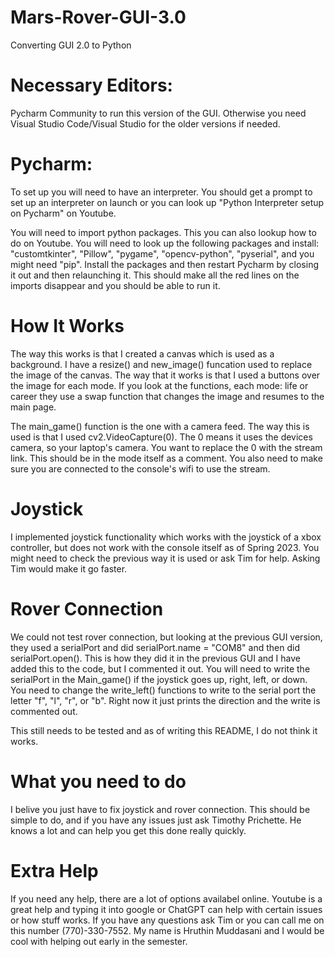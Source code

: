 # Mars-Rover-GUI-3.0
Converting GUI 2.0 to Python 

# Necessary Editors: 
  Pycharm Community to run this version of the GUI. Otherwise you need Visual Studio Code/Visual Studio for the older versions if needed.

# Pycharm:
  To set up you will need to have an interpreter. You should get a prompt to set up an interpreter on launch or you can look up "Python Interpreter setup on Pycharm" on Youtube. 
  
  You will need to import python packages. This you can also lookup how to do on Youtube. You will need to look up the following packages and install: "customtkinter", "Pillow", "pygame", "opencv-python", "pyserial", and you might need "pip". Install the packages and then restart Pycharm by closing it out and then relaunching it. This should make all the red lines on the imports disappear and you should be able to run it. 
  
# How It Works
  The way this works is that I created a canvas which is used as a background. I have a resize() and new_image() funcation used to replace the image of the canvas. The way that it works is that I used a buttons over the image for each mode. If you look at the functions, each mode: life or career they use a swap function that changes the image and resumes to the main page. 
  
  The main_game() function is the one with a camera feed. The way this is used is that I used cv2.VideoCapture(0). The 0 means it uses the devices camera, so your laptop's camera. You want to replace the 0 with the stream link. This should be in the mode itself as a comment. You also need to make sure you are connected to the console's wifi to use the stream. 
  
# Joystick 
  I implemented joystick functionality which works with the joystick of a xbox controller, but does not work with the console itself as of Spring 2023. You might need to check the previous way it is used or ask Tim for help. Asking Tim would make it go faster. 
  
# Rover Connection
  We could not test rover connection, but looking at the previous GUI version, they used a serialPort and did serialPort.name = "COM8" and then did serialPort.open(). This is how they did it in the previous GUI and I have added this to the code, but I commented it out. You will need to write the serialPort in the Main_game() if the joystick goes up, right, left, or down. You need to change the write_left() functions to write to the serial port the letter "f", "l", "r", or "b". Right now it just prints the direction and the write is commented out. 
  
  This still needs to be tested and as of writing this README, I do not think it works. 
  
# What you need to do
  I belive you just have to fix joystick and rover connection. This should be simple to do, and if you have any issues just ask Timothy Prichette. He knows a lot and can help you get this done really quickly. 

# Extra Help
  If you need any help, there are a lot of options availabel online. Youtube is a great help and typing it into google or ChatGPT can help with certain issues or how stuff works. If you have any questions ask Tim or you can call me on this number (770)-330-7552. My name is Hruthin Muddasani and I would be cool with helping out early in the semester. 
